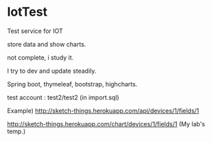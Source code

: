 # IotTest

Test service for IOT

store data and show charts.

not complete, i study it.

I try to dev and update steadily.

Spring boot, thymeleaf, bootstrap, highcharts.


test account : test2/test2 (in import.sql)

Example)
http://sketch-things.herokuapp.com/api/devices/1/fields/1

http://sketch-things.herokuapp.com/chart/devices/1/fields/1
(My lab's temp.)
